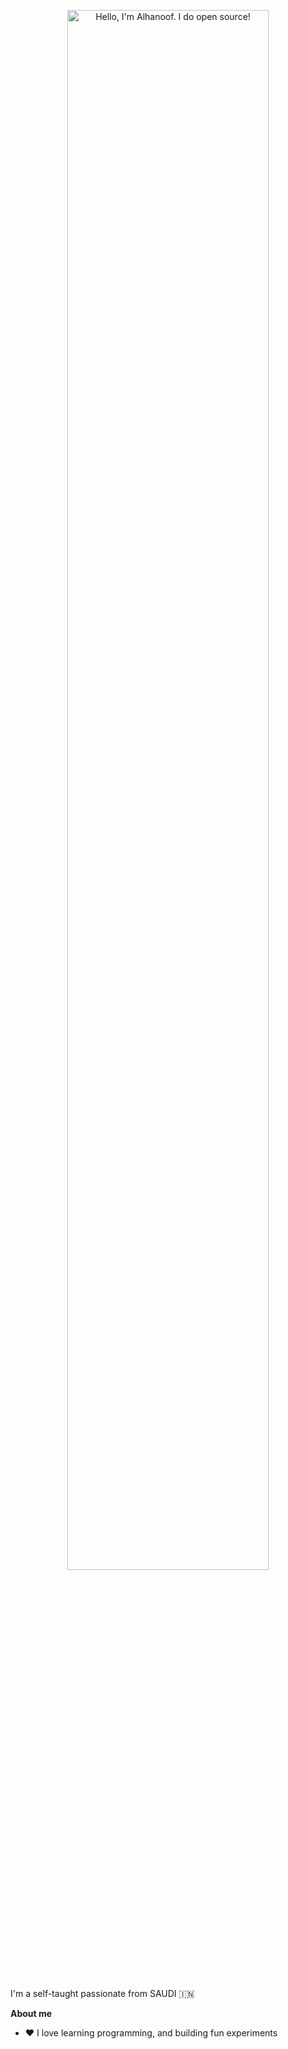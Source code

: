 <p align="center"><a href="https://anuraghazra.github.io"><img width="80%" alt="Hello, I'm Alhanoof. I do open source!" src="./assets/gh-readme-header.png" /></a></p>

<br />

I'm a self-taught passionate from SAUDI 🇮🇳

**About me**

- ❤️ I love learning programming, and building fun experiments
